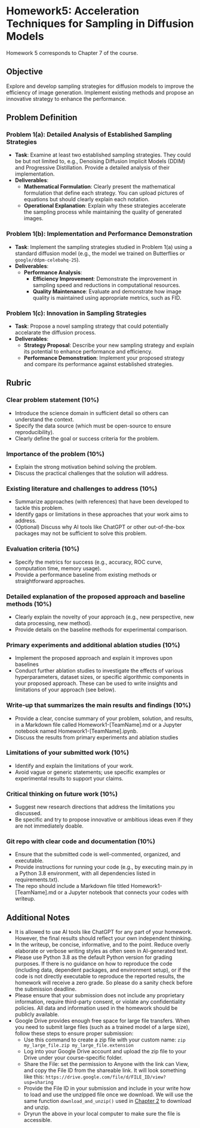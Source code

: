 # Homework5: Acceleration Techniques for Sampling in Diffusion Models

Homework 5 corresponds to Chapter 7 of the course.

## Objective
Explore and develop sampling strategies for diffusion models to improve the efficiency of image generation. Implement existing methods and propose an innovative strategy to enhance the performance.

## Problem Definition

### Problem 1(a): Detailed Analysis of Established Sampling Strategies
- **Task**: Examine at least two established sampling strategies. They could be but not limited to, e.g., Denoising Diffusion Implicit Models (DDIM) and Progressive Distillation. Provide a detailed analysis of their implementation.
- **Deliverables**:
  - **Mathematical Formulation**: Clearly present the mathematical formulation that define each strategy. You can upload pictures of equations but should clearly explain each notation.
  - **Operational Explanation**: Explain why these strategies accelerate the sampling process while maintaining the quality of generated images.

### Problem 1(b): Implementation and Performance Demonstration
- **Task**: Implement the sampling strategies studied in Problem 1(a) using a standard diffusion model (e.g., the model we trained on Butterflies or `google/ddpm-celebahq-25`).
- **Deliverables**:
  - **Performance Analysis**:
    - **Efficiency Improvement**: Demonstrate the improvement in sampling speed and reductions in computational resources.
    - **Quality Maintenance**: Evaluate and demonstrate how image quality is maintained using appropriate metrics, such as FID.

### Problem 1(c): Innovation in Sampling Strategies
- **Task**: Propose a novel sampling strategy that could potentially accelarate the diffusion process.
- **Deliverables**:
  - **Strategy Proposal**: Describe your new sampling strategy and explain its potential to enhance performance and efficiency.
  - **Performance Demonstration**: Implement your proposed strategy and compare its performance against established strategies.




## Rubric
### Clear problem statement (10%)

- Introduce the science domain in sufficient detail so others can understand the context.
- Specify the data source (which must be open-source to ensure reproducibility).
- Clearly define the goal or success criteria for the problem.


### Importance of the problem (10%)

- Explain the strong motivation behind solving the problem.
- Discuss the practical challenges that the solution will address.


### Existing literature and challenges to address (10%)

- Summarize approaches (with references) that have been developed to tackle this problem.
- Identify gaps or limitations in these approaches that your work aims to address.
- (Optional) Discuss why AI tools like ChatGPT or other out-of-the-box packages may not be sufficient to solve this problem.


### Evaluation criteria (10%)

- Specify the metrics for success (e.g., accuracy, ROC curve, computation time, memory usage).
- Provide a performance baseline from existing methods or straightforward approaches.

 
### Detailed explanation of the proposed approach and baseline methods (10%)

- Clearly explain the novelty of your approach (e.g., new perspective, new data processing, new method).
- Provide details on the baseline methods for experimental comparison.

### Primary experiments and additional ablation studies (10%)

- Implement the proposed approach and explain it improves upon baselines
- Conduct further ablation studies to investigate the effects of various hyperparameters, dataset sizes, or specific algorithmic components in your proposed approach. These can be used to write insights and limitations of your approach (see below).


### Write-up that summarizes the main results and findings (10%)

- Provide a clear, concise summary of your problem, solution, and results, in a Markdown file called Homework1-[TeamName].md or a Jupyter notebook named Homework1-[TeamName].ipynb.
- Discuss the results from primary experiments and ablation studies


### Limitations of your submitted work (10%)

- Identify and explain the limitations of your work.
- Avoid vague or generic statements; use specific examples or experimental results to support your claims.


### Critical thinking on future work (10%)

- Suggest new research directions that address the limitations you discussed.
- Be specific and try to propose innovative or ambitious ideas even if they are not immediately doable.


### Git repo with clear code and documentation (10%)

- Ensure that the submitted code is well-commented, organized, and executable.
- Provide instructions for running your code (e.g., by executing main.py in a Python 3.8 environment, with all dependencies listed in requirements.txt).
- The repo should include a Markdown file titled Homework1-[TeamName].md or a Jupyter notebook that connects your codes with writeup.


## Additional Notes

- It is allowed to use AI tools like ChatGPT for any part of your homework. However, the final results should reflect your own independent thinking.
- In the writeup, be concise, informative, and to the point. Reduce overly elaborate or verbose writing styles as often seen in AI-generated text.
- Please use Python 3.8 as the default Python version for grading purposes. If there is no guidance on how to reproduce the code (including data, dependent packages, and environment setup), or if the code is not directly executable to reproduce the reported results, the homework will receive a zero grade. So please do a sanity check before the submission deadline.
- Please ensure that your submission does not include any proprietary information, require third-party consent, or violate any confidentiality policies. All data and information used in the homework should be publicly available.
- Google Drive provides enough free space for large file transfers. When you need to submit large files (such as a trained model of a large size), follow these steps to ensure proper submission:
  - Use this command to create a zip file with your custom name: `zip my_large_file.zip my_large_file.extension`
  - Log into your Google Drive account and upload the zip file to your Drive under your course-specific folder.
  - Share the File: set the permission to Anyone with the link can View, and copy the File ID from the shareable link. It will look something like this: `https://drive.google.com/file/d/FILE_ID/view?usp=sharing`
  - Provide the File ID in your submission and include in your write how to load and use the unzipped file once we download. We will use the same function `download_and_unzip()` used in [Chapter 2](https://genai-course.jding.org/en/latest/llm/index.html) to download and unzip.
  - Dryrun the above in your local computer to make sure the file is accessible.
    
